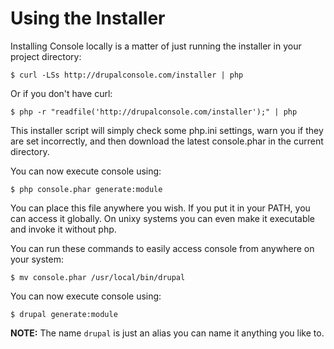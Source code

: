 # Using the Installer

Installing Console locally is a matter of just running the installer in your project directory:

```
$ curl -LSs http://drupalconsole.com/installer | php
```
Or if you don't have curl:
```
$ php -r "readfile('http://drupalconsole.com/installer');" | php
```

This installer script will simply check some php.ini settings, warn you if they are set incorrectly, and then download the latest console.phar in the current directory. 

You can now execute console using:
```
$ php console.phar generate:module
```

You can place this file anywhere you wish. If you put it in your PATH, you can access it globally. On unixy systems you can even make it executable and invoke it without php.

You can run these commands to easily access console from anywhere on your system:
```
$ mv console.phar /usr/local/bin/drupal
```

You can now execute console using:

```
$ drupal generate:module
```

**NOTE:** The name `drupal` is just an alias you can name it anything you like to.
